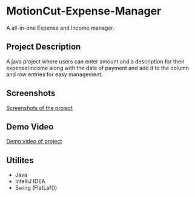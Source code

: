 # MotionCut-Expense-Manager
A all-in-one Expense and Income manager.

## Project Description
A java project where users can enter amount and a description for their expense/income
along with the date of payment and add it to the column and  row entries for easy management.

## Screenshots
[Screenshots of the project](https://github.com/Udit19-pixel/MotionCut-Expense-Manager/tree/main/Expense%20Income%20Tracker/Screenshots)

## Demo Video
[Demo video of project](https://github.com/Udit19-pixel/MotionCut-Expense-Manager/blob/main/Expense%20Income%20Tracker/Expense%20Income%20Tracker.mp4)

## Utilites
* Java
* IntelliJ IDEA
* Swing (FlatLaf())
